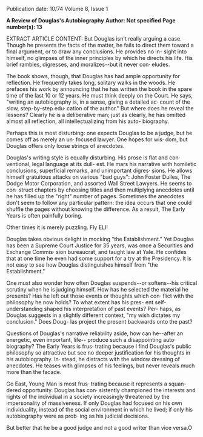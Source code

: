 Publication date: 10/74
Volume 8, Issue 1

**A Review of Douglas's Autobiography**
**Author: Not specified**
**Page number(s): 13**

EXTRACT ARTICLE CONTENT:
But Douglas isn't really arguing a 
case. Though he presents the facts of 
the matter, he fails to direct them 
toward a final argument, or to draw 
any conclusions. He provides no in-
sight into himself, no glimpses of the 
inner principles by which he directs 
his life. His brief rambles, digresses, 
and moralizes--but it never con· 
eludes. 


The book shows, though, that 
Douglas has had ample opportunity 
for reflection. He frequently takes 
long, solitary walks in the woods. He 
prefaces his work by announcing 
that he has written the book in the 
spare time of the last 10 or 12 years. 
He must think deeply on the Court. 
He says, "writing an autobiography 
is, in a sense, giving a detailed ac· 
count of the slow, step-by-step edu· 
cation of the author." But where 
does he reveal the lessons? Clearly he 
is a deliberative man; just as clearly, 
he has omitted almost all reflection, 
all intellectualizing from his auto-
biography. 


Perhaps this is most disturbing: 
one expects Douglas to be a judge, 
but he comes off as merely an un· 
focused lawyer. One hopes for wis· 
dom, but Douglas offers only loose 
strings of anecdotes. 


Douglas's writing style is equally 
disturbing. His prose is flat and con· 
ventional, legal language at its dull-
est. He mars his narrative with 
homiletic conclusions, superficial 
remarks, and unimportant digres· 
sions. He allows himself gratuitous 
attacks on various "bad guys": John 
Foster Dulles, The Dodge Motor 
Corporation, and assorted Wall 
Street Lawyers. He seems to con· 
struct chapters by choosing titles 
and then multiplying anecdotes until 
he has filled up the "right" number 
of pages. Sometimes the anecdotes 
don't seem to follow any particular 
pattern: the idea occurs that one 
could shuffle the pages without 
knowing the difference. As a result, 
The Early Years is often painfully 
boring. 


Other times it is merely puzzling. 
Fly ELI! 


Douglas takes obvious delight in 
mocking "the Establishment." Yet 
Douglas has been a Supreme Court 
Justice for 35 years, was once a 
Securities and Exchange Commis· 
sion bureaucrat, and taught law at 
Yale. He confides that at one time he 
even had some support for a try at 
the Presidency. It is not easy to see 
how Douglas distinguishes himself 
from "the Establishment." 


One must also wonder how often 
Douglas suspends--or softens--his 
critical scrutiny when he is judging 
himself. How has he selected the 
material he presents? Has he left out 
those events or thoughts which con· 
flict with the philosophy he now 
holds? To what extent has his pres-
ent self-understanding shaped his 
interpretation of past events? Per-
haps, as Douglas suggests in a 
slightly different context, "my wish 
dictates my conclusion." Does Doug-
las project the present backwards 
onto the past? 


Questions of Douglas's narrative 
reliability aside, how can he--after an 
energetic, even important, life--
produce such a disappointing auto· 
biography? The Early Years is frus· 
trating because I find Douglas's 
public philosophy so attractive but 
see no deeper justification for his 
thoughts in his autobiography. In· 
stead, he distracts with the window 
dressing of anecdotes. He teases 
with glimpses of his feelings, but 
never reveals much more than the 
facade. 


Go East, Young Man is most frus· 
trating because it represents a squan-
dered opportunity. Douglas has con· 
sistently championed the interests 
and rights of the individual in a 
society increasingly threatened by 
the impersonality of massiveness. If 
only Douglas had focused on his own 
individuality, instead of the social 
environment in which he lived; if 
only his autobiography were as prob· 
ing as his judicial decisions. 


But better that he be a good judge 
and not a good writer than vice 
versa.O